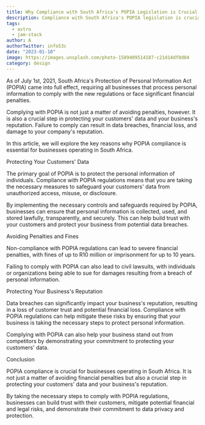 ```yaml
---
title: Why Compliance with South Africa's POPIA Legislation is Crucial for Your Business
description: Compliance with South Africa's POPIA legislation is crucial for your business to protect personal information of individuals, avoid hefty fines, maintain trust and reputation, and stay competitive in the market.
tags:
  - astro
  - jam-stack
author: A
authorTwitter: info53c
date: "2023-01-10"
image: https://images.unsplash.com/photo-1589409514187-c21d14df0d04
category: design
---
```


As of July 1st, 2021, South Africa's Protection of Personal Information Act (POPIA) came into full effect, requiring all businesses that process personal information to comply with the new regulations or face significant financial penalties.

Complying with POPIA is not just a matter of avoiding penalties, however. It is also a crucial step in protecting your customers' data and your business's reputation. Failure to comply can result in data breaches, financial loss, and damage to your company's reputation.

In this article, we will explore the key reasons why POPIA compliance is essential for businesses operating in South Africa.

Protecting Your Customers' Data

The primary goal of POPIA is to protect the personal information of individuals. Compliance with POPIA regulations means that you are taking the necessary measures to safeguard your customers' data from unauthorized access, misuse, or disclosure.

By implementing the necessary controls and safeguards required by POPIA, businesses can ensure that personal information is collected, used, and stored lawfully, transparently, and securely. This can help build trust with your customers and protect your business from potential data breaches.

Avoiding Penalties and Fines

Non-compliance with POPIA regulations can lead to severe financial penalties, with fines of up to R10 million or imprisonment for up to 10 years.

Failing to comply with POPIA can also lead to civil lawsuits, with individuals or organizations being able to sue for damages resulting from a breach of personal information.

Protecting Your Business's Reputation

Data breaches can significantly impact your business's reputation, resulting in a loss of customer trust and potential financial loss. Compliance with POPIA regulations can help mitigate these risks by ensuring that your business is taking the necessary steps to protect personal information.

Complying with POPIA can also help your business stand out from competitors by demonstrating your commitment to protecting your customers' data.

Conclusion

POPIA compliance is crucial for businesses operating in South Africa. It is not just a matter of avoiding financial penalties but also a crucial step in protecting your customers' data and your business's reputation.

By taking the necessary steps to comply with POPIA regulations, businesses can build trust with their customers, mitigate potential financial and legal risks, and demonstrate their commitment to data privacy and protection.